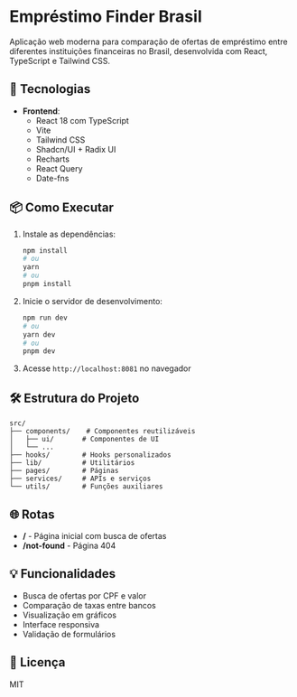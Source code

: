 # Empréstimo Finder Brasil

Aplicação web moderna para comparação de ofertas de empréstimo entre diferentes instituições financeiras no Brasil, desenvolvida com React, TypeScript e Tailwind CSS.

## 🚀 Tecnologias

- **Frontend**:
  - React 18 com TypeScript
  - Vite
  - Tailwind CSS
  - Shadcn/UI + Radix UI
  - Recharts
  - React Query
  - Date-fns

## 📦 Como Executar

1. Instale as dependências:
   ```bash
   npm install
   # ou
   yarn
   # ou
   pnpm install
   ```

2. Inicie o servidor de desenvolvimento:
   ```bash
   npm run dev
   # ou
   yarn dev
   # ou
   pnpm dev
   ```

3. Acesse `http://localhost:8081` no navegador

## 🛠️ Estrutura do Projeto

```
src/
├── components/    # Componentes reutilizáveis
│   ├── ui/       # Componentes de UI
│   └── ...
├── hooks/        # Hooks personalizados
├── lib/          # Utilitários
├── pages/        # Páginas
├── services/     # APIs e serviços
└── utils/        # Funções auxiliares
```

## 🌐 Rotas

- **/** - Página inicial com busca de ofertas
- **/not-found** - Página 404

## 💡 Funcionalidades

- Busca de ofertas por CPF e valor
- Comparação de taxas entre bancos
- Visualização em gráficos
- Interface responsiva
- Validação de formulários

## 📝 Licença

MIT
